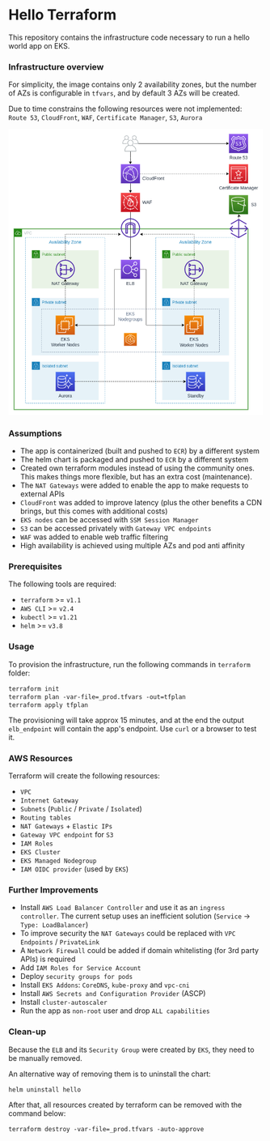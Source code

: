 # Hello Terraform
This repository contains the infrastructure code necessary to run a hello world app on EKS.

### Infrastructure overview

For simplicity, the image contains only 2 availability zones, but the number of AZs is configurable in `tfvars`,
and by default 3 AZs will be created.

Due to time constrains the following resources were not implemented:<br/>
`Route 53`, `CloudFront`, `WAF`, `Certificate Manager`, `S3`, `Aurora`

![diagram](https://github.com/alex-ferener/hello-terraform/blob/main/docs/diagram.png?raw=true)

### Assumptions
- The app is containerized (built and pushed to `ECR`) by a different system
- The helm chart is packaged and pushed to `ECR` by a different system
- Created own terraform modules instead of using the community ones.
  This makes things more flexible, but has an extra cost (maintenance).
- The `NAT Gateways` were added to enable the app to make requests to external APIs
- `CloudFront` was added to improve latency (plus the other benefits a CDN brings,
  but this comes with additional costs)
- `EKS nodes` can be accessed with `SSM Session Manager`
- `S3` can be accessed privately with `Gateway VPC endpoints`
- `WAF` was added to enable web traffic filtering
- High availability is achieved using multiple AZs and pod anti affinity

### Prerequisites

The following tools are required:
- `terraform` >= `v1.1`
- `AWS CLI` >= `v2.4`
- `kubectl` >= `v1.21`
- `helm` >= `v3.8`

### Usage

To provision the infrastructure, run the following commands in `terraform` folder:

```shell
terraform init
terraform plan -var-file=_prod.tfvars -out=tfplan
terraform apply tfplan
```

The provisioning will take approx 15 minutes, and at the end the output `elb_endpoint`
will contain the app's endpoint. Use `curl` or a browser to test it.

### AWS Resources

Terraform will create the following resources:
- `VPC`
- `Internet Gateway`
- `Subnets` (`Public` / `Private` / `Isolated`)
- `Routing tables`
- `NAT Gateways` + `Elastic IPs`
- `Gateway VPC endpoint` for `S3` 
- `IAM Roles`
- `EKS Cluster`
- `EKS Managed Nodegroup`
- `IAM OIDC provider` (used by `EKS`)

### Further Improvements
- Install `AWS Load Balancer Controller` and use it as an `ingress controller`. The current setup uses
  an inefficient solution (`Service` -> `Type: LoadBalancer`)
- To improve security the `NAT Gateways` could be replaced with `VPC Endpoints` / `PrivateLink`
- A `Network Firewall` could be added if domain whitelisting (for 3rd party APIs) is required
- Add `IAM Roles for Service Account`
- Deploy `security groups for pods`
- Install `EKS Addons`: `CoreDNS`, `kube-proxy` and `vpc-cni`
- Install `AWS Secrets and Configuration Provider` (ASCP)
- Install `cluster-autoscaler`
- Run the app as `non-root` user and drop `ALL capabilities`

### Clean-up

Because the `ELB` and its `Security Group` were created by `EKS`, they need to be manually removed.

An alternative way of removing them is to uninstall the chart:

```shell
helm uninstall hello
```

After that, all resources created by terraform can be removed with the command below:

```shell
terraform destroy -var-file=_prod.tfvars -auto-approve
```
